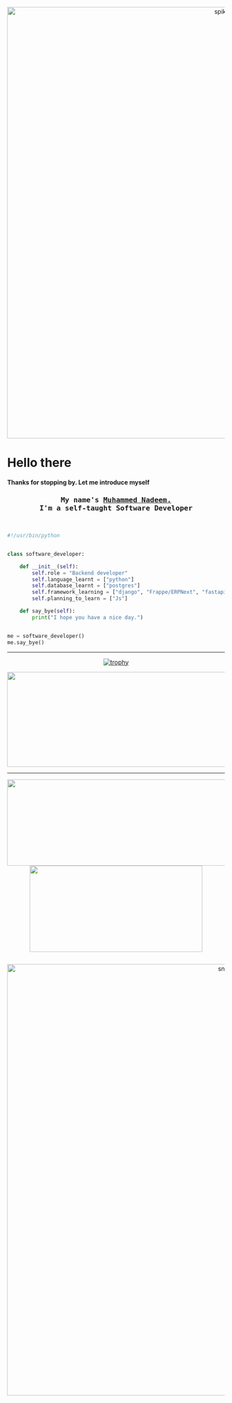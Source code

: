 <p align="center">
 <img width="1000" src="assets/spike.gif" alt="spike.gif"/>
</p>

# Hello there
#### Thanks for stopping by. Let me introduce myself 

<h3 align="center">
        <samp>My name's  
                <b><a target="_blank" href="https://github.com/nadeemohc">Muhammed Nadeem.</a></b>
          <br>
                <b>I'm a self-taught Software Developer</b>
          <br>
                <b></b>
        </samp>
</h3>
<br>

```python
#!/usr/bin/python


class software_developer:

    def __init__(self):
        self.role = "Backend developer"
        self.language_learnt = ["python"]
        self.database_learnt = ["postgres"]
        self.framework_learning = ["django", "Frappe/ERPNext", "fastapi"]
        self.planning_to_learn = ["Js"]

    def say_bye(self):
        print("I hope you have a nice day.")


me = software_developer()
me.say_bye()
```
---
<p align="center">
  <a href="https://github.com/ryo-ma/github-profile-trophy">
    <img src="https://github-profile-trophy.vercel.app/?username=nadeemohc&title=Stars,Followers,Commits,Repositories,MultipleLang,PullRequest&theme=onedark" alt="trophy" />
  </a>
</p>


<p align="center">
  <img width="800" height="220" src="https://streak-stats.demolab.com?user=nadeemohc&theme=highcontrast&hide_border=true&border_radius=5&card_width=800">
</p>

---




<p align="center">
  <img width="600" height="200" src="https://github-readme-stats.vercel.app/api?username=nadeemohc&show_icons=true&theme=vision-friendly-dark">
  <img width="400" height="200" src="https://github-readme-stats.vercel.app/api/top-langs/?username=nadeemohc&size_weight=0.0005&count_weight=0.3&layout=compact&theme=vision-friendly-dark">
</p>
 


<div id="header" align="center">
  <img src="https://komarev.com/ghpvc/?username=nadeemohc&style=for-the-badge&color=orange" alt=""/>
</div>

<p align="center">
 <img width="1000" src="assets/github-snake.svg" alt="snake"/>
</p>

